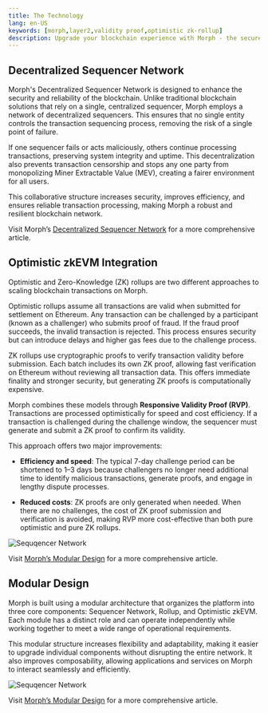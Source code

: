 ```yaml
---
title: The Technology
lang: en-US
keywords: [morph,layer2,validity proof,optimistic zk-rollup]
description: Upgrade your blockchain experience with Morph - the secure decentralized, cost0efficient, and high-performing optimistic zk-rollup solution. Try it now!
---
```


## Decentralized Sequencer Network


Morph's Decentralized Sequencer Network is designed to enhance the security and reliability of the blockchain. Unlike traditional blockchain solutions that rely on a single, centralized sequencer, Morph employs a network of decentralized sequencers. This ensures that no single entity controls the transaction sequencing process, removing the risk of a single point of failure. 

If one sequencer fails or acts maliciously, others continue processing transactions, preserving system integrity and uptime. This decentralization also prevents transaction censorship and stops any one party from monopolizing Miner Extractable Value (MEV), creating a fairer environment for all users.  

This collaborative structure increases security, improves efficiency, and ensures reliable transaction processing, making Morph a robust and resilient blockchain network.  

Visit Morph’s [Decentralized Sequencer Network](../how-morph-works/decentralized-sequencers/1-morph-decentralized-sequencer-network.md) for a more comprehensive article.


## Optimistic zkEVM Integration

Optimistic and Zero-Knowledge (ZK) rollups are two different approaches to scaling blockchain transactions on Morph.  

Optimistic rollups assume all transactions are valid when submitted for settlement on Ethereum. Any transaction can be challenged by a participant (known as a challenger) who submits proof of fraud. If the fraud proof succeeds, the invalid transaction is rejected. This process ensures security but can introduce delays and higher gas fees due to the challenge process.  

ZK rollups use cryptographic proofs to verify transaction validity before submission. Each batch includes its own ZK proof, allowing fast verification on Ethereum without reviewing all transaction data. This offers immediate finality and stronger security, but generating ZK proofs is computationally expensive.  

Morph combines these models through **Responsive Validity Proof (RVP)**. Transactions are processed optimistically for speed and cost efficiency. If a transaction is challenged during the challenge window, the sequencer must generate and submit a ZK proof to confirm its validity.  

This approach offers two major improvements:  
- **Efficiency and speed**: The typical 7-day challenge period can be shortened to 1–3 days because challengers no longer need additional time to identify malicious transactions, generate proofs, and engage in lengthy dispute processes.  


- **Reduced costs**: ZK proofs are only generated when needed. When there are no challenges, the cost of ZK proof submission and verification is avoided, making RVP more cost-effective than both pure optimistic and pure ZK rollups.

![Sequqencer Network](../../assets/docs/about/overview/opzk.png)

Visit [Morph’s Modular Design](../how-morph-works/2-morph-modular-design.md) for a more comprehensive article. 


## Modular Design

Morph is built using a modular architecture that organizes the platform into three core components: Sequencer Network, Rollup, and Optimistic zkEVM. Each module has a distinct role and can operate independently while working together to meet a wide range of operational requirements.  

This modular structure increases flexibility and adaptability, making it easier to upgrade individual components without disrupting the entire network. It also improves composability, allowing applications and services on Morph to interact seamlessly and efficiently.  


![Sequqencer Network](../../assets/docs/about/overview/modu.png)


Visit [Morph’s Modular Design](../how-morph-works/2-morph-modular-design.md) for a more comprehensive article. 
